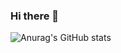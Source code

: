### Hi there 👋

![Anurag's GitHub stats](https://github-readme-stats.vercel.app/api?username=gaetaegoo&show_icons=true&theme=radical)
